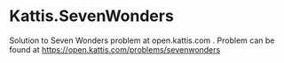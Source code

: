 # Kattis.SevenWonders
Solution to Seven Wonders problem at open.kattis.com .
Problem can be found at https://open.kattis.com/problems/sevenwonders

